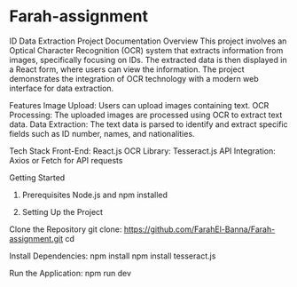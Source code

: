 # Farah-assignment

ID Data Extraction Project Documentation
Overview
This project involves an Optical Character Recognition (OCR) system that extracts information from images, specifically focusing on IDs. The extracted data is then displayed in a React form, where users can view the information. The project demonstrates the integration of OCR technology with a modern web interface for data extraction.

Features
Image Upload: Users can upload images containing text.
OCR Processing: The uploaded images are processed using OCR to extract text data.
Data Extraction: The text data is parsed to identify and extract specific fields such as ID number, names, and nationalities.

Tech Stack
Front-End: React.js
OCR Library: Tesseract.js
API Integration: Axios or Fetch for API requests

Getting Started
1. Prerequisites
Node.js and npm installed

2. Setting Up the Project
   
Clone the Repository
git clone:  https://github.com/FarahEl-Banna/Farah-assignment.git
cd <project-directory>

Install Dependencies:
npm install
npm install tesseract.js

Run the Application:
npm run dev
